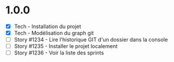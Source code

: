# 1.0.0

  - [x] Tech - Installation du projet
  - [x] Tech - Modélisation du graph git
  - [ ] Story #1234 - Lire l'historique GIT d'un dossier dans la console
  - [ ] Story #1235 - Installer le projet localement
  - [ ] Story #1236 - Voir la liste des sprints